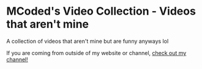 # MCoded's Video Collection - Videos that aren't mine
A collection of videos that aren't mine but are funny anyways lol

If you are coming from outside of my website or channel, [check out my channel!](https://www.youtube.com/channel/UCkoD_oe-oI1upqcxHQW5Pfw)
